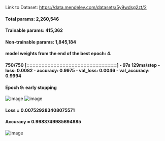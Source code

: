 Link to Dataset:
https://data.mendeley.com/datasets/5y9wdsg2zt/2

#### Total params: 2,260,546
#### Trainable params: 415,362
#### Non-trainable params: 1,845,184

#### model weights from the end of the best epoch: 4.
#### 750/750 [==============================] - 97s 129ms/step - loss: 0.0082 - accuracy: 0.9975 - val_loss: 0.0046 - val_accuracy: 0.9994
#### Epoch 9: early stopping

![image](https://user-images.githubusercontent.com/82880708/181775610-ed2116a0-0ea3-4dcb-9373-e821ef2fc56f.png)
![image](https://user-images.githubusercontent.com/82880708/181775617-15099b60-2715-416e-a090-8cbb36ef3266.png)

#### Loss =  0.007529283408075571
#### Accuracy =  0.9983749985694885

![image](https://user-images.githubusercontent.com/82880708/181775659-8ce001d8-a062-42b8-9036-648b6d0cb5cd.png)
